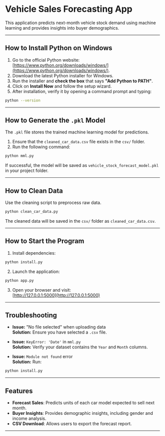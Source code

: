 # Vehicle Sales Forecasting App

This application predicts next-month vehicle stock demand using machine learning and provides insights into buyer demographics.

---

## How to Install Python on Windows

1. Go to the official Python website: [https://www.python.org/downloads/windows/](https://www.python.org/downloads/windows/).
2. Download the latest Python installer for Windows.
3. Run the installer and **check the box** that says **"Add Python to PATH"**.
4. Click on **Install Now** and follow the setup wizard.
5. After installation, verify it by opening a command prompt and typing:

```bash
python --version
```

---

## How to Generate the `.pkl` Model

The `.pkl` file stores the trained machine learning model for predictions.

1. Ensure that the `cleaned_car_data.csv` file exists in the `csv/` folder.
2. Run the following command:

```bash
python mml.py
```

If successful, the model will be saved as `vehicle_stock_forecast_model.pkl` in your project folder.

---

## How to Clean Data

Use the cleaning script to preprocess raw data.

```bash
python clean_car_data.py
```

The cleaned data will be saved in the `csv/` folder as `cleaned_car_data.csv`.

---

## How to Start the Program

1. Install dependencies:

```bash
python install.py
```

2. Launch the application:

```bash
python app.py
```

3. Open your browser and visit:  
[http://127.0.0.1:5000](http://127.0.0.1:5000)

---

## Troubleshooting

- **Issue:** "No file selected" when uploading data  
  **Solution:** Ensure you have selected a `.csv` file.

- **Issue:** `KeyError: 'Date'` in `mml.py`  
  **Solution:** Verify your dataset contains the `Year` and `Month` columns.

- **Issue:** `Module not found` error  
  **Solution:** Run:

```bash
python install.py
```

---

## Features

- **Forecast Sales**: Predicts units of each car model expected to sell next month.
- **Buyer Insights**: Provides demographic insights, including gender and income analysis.
- **CSV Download**: Allows users to export the forecast report.

---



